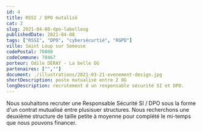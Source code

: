 ```yaml
---
id: 4
title: RSSI / DPO mutalisé 
cat: 2
slug: 2021-04-08-dpo-labelleog
publishedDate: 2021-04-08
tags: ["RSSI", "DPO", "cybersécurtié", "RGPD"]
ville: Saint Loup sur Semouse
codePostal: 70800
codeCommune: 70467
porteur: Odile DERAY - La belle OG
partenaires: ["",""] 
document: ./illustrations/2021-03-21-evenement-design.jpg
shortDescription: poste mutualisé entre 2 OG  
longDescription: recrutement d un responsable sécurité SI et DPO.
---
```


Nous souhaitons recruter une Responsable Sécurité SI / DPO sous la forme d'un contrat mutualisé entre plusisuer structures.
Nous recherchons une deuxième structure de taille petite à moyenne pour complété le mi-temps que nous pouvons financer.
